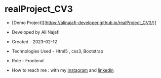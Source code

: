 # realProject_CV3




- [Demo Project][(https://alinajafi-developer.github.io/realProject_CV3/)]

- Developed by Ali Najafi

- Created - 2023-02-12

- Technologies Used - Html5 , css3, Bootstrap

- Role - Frontend

- How to reach me : with my [instagram](https://www.instagram.com/alinajafi_developer) and [linkedin](https://www.linkedin.com/in/alinajafi-developer/)
